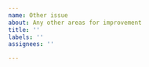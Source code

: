 ```yaml
---
name: Other issue
about: Any other areas for improvement
title: ''
labels: ''
assignees: ''

---
```



